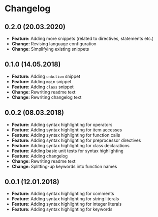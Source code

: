 # Changelog

## 0.2.0 (20.03.2020)

- **Feature:** Adding more snippets (related to directives, statements etc.)
- **Change:** Revising language configuration
- **Change:** Simplifying existing snippets

## 0.1.0 (14.05.2018)

- **Feature:** Adding `onAction` snippet
- **Feature:** Adding `main` snippet
- **Feature:** Adding `class` snippet
- **Change:** Rewriting readme text
- **Change:** Rewriting changelog text

## 0.0.2 (08.03.2018)

- **Feature:** Adding syntax highlighting for operators
- **Feature:** Adding syntax highlighting for item accesses
- **Feature:** Adding syntax highlighting for function calls
- **Feature:** Adding syntax highlighting for preprocessor directives
- **Feature:** Adding syntax highlighting for class declarations
- **Feature:** Adding basic unit tests for syntax highlighting
- **Feature:** Adding changelog
- **Change:** Rewriting readme text
- **Change:** Splitting-up keywords into function names

## 0.0.1 (12.01.2018)

- **Feature:** Adding syntax highlighting for comments
- **Feature:** Adding syntax highlighting for string literals
- **Feature:** Adding syntax highlighting for integer literals
- **Feature:** Adding syntax highlighting for keywords
